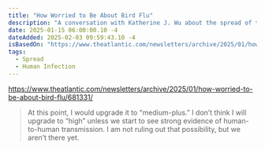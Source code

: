```yaml
---
title: "How Worried to Be About Bird Flu"
description: "A conversation with Katherine J. Wu about the spread of the virus so far."
date: 2025-01-15 06:00:00.10 -4
dateAdded: 2025-02-03 09:59:43.10 -4
isBasedOn: "https://www.theatlantic.com/newsletters/archive/2025/01/how-worried-to-be-about-bird-flu/681331/"
tags:
  - Spread
  - Human Infection
---
```


https://www.theatlantic.com/newsletters/archive/2025/01/how-worried-to-be-about-bird-flu/681331/

> At this point, I would upgrade it to “medium-plus.” I don’t think I will upgrade to “high” unless we start to see strong evidence of human-to-human transmission. I am not ruling out that possibility, but we aren’t there yet.
